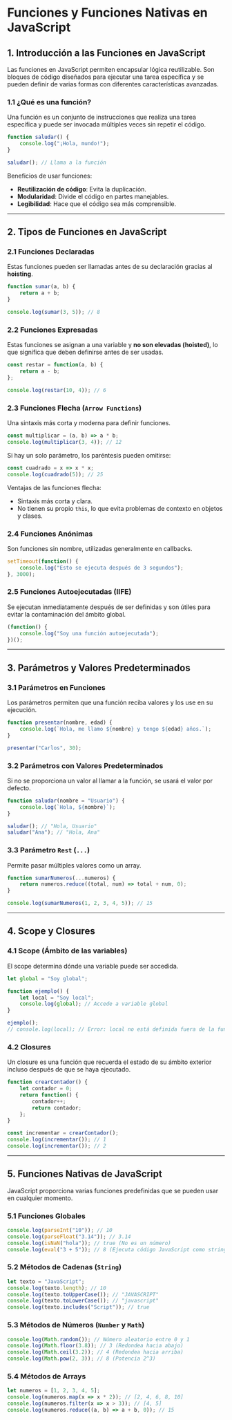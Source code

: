 # Funciones y Funciones Nativas en JavaScript

## 1. Introducción a las Funciones en JavaScript

Las funciones en JavaScript permiten encapsular lógica reutilizable. Son bloques de código diseñados para ejecutar una tarea específica y se pueden definir de varias formas con diferentes características avanzadas.

### 1.1 ¿Qué es una función?
Una función es un conjunto de instrucciones que realiza una tarea específica y puede ser invocada múltiples veces sin repetir el código.

```js
function saludar() {
    console.log("¡Hola, mundo!");
}

saludar(); // Llama a la función
```

Beneficios de usar funciones:
- **Reutilización de código**: Evita la duplicación.
- **Modularidad**: Divide el código en partes manejables.
- **Legibilidad**: Hace que el código sea más comprensible.

---

## 2. Tipos de Funciones en JavaScript

### 2.1 Funciones Declaradas
Estas funciones pueden ser llamadas antes de su declaración gracias al **hoisting**.

```js
function sumar(a, b) {
    return a + b;
}

console.log(sumar(3, 5)); // 8
```

### 2.2 Funciones Expresadas
Estas funciones se asignan a una variable y **no son elevadas (hoisted)**, lo que significa que deben definirse antes de ser usadas.

```js
const restar = function(a, b) {
    return a - b;
};

console.log(restar(10, 4)); // 6
```

### 2.3 Funciones Flecha (`Arrow Functions`)
Una sintaxis más corta y moderna para definir funciones.

```js
const multiplicar = (a, b) => a * b;
console.log(multiplicar(3, 4)); // 12
```

Si hay un solo parámetro, los paréntesis pueden omitirse:
```js
const cuadrado = x => x * x;
console.log(cuadrado(5)); // 25
```

Ventajas de las funciones flecha:
- Sintaxis más corta y clara.
- No tienen su propio `this`, lo que evita problemas de contexto en objetos y clases.

### 2.4 Funciones Anónimas
Son funciones sin nombre, utilizadas generalmente en callbacks.

```js
setTimeout(function() {
    console.log("Esto se ejecuta después de 3 segundos");
}, 3000);
```

### 2.5 Funciones Autoejecutadas (IIFE)
Se ejecutan inmediatamente después de ser definidas y son útiles para evitar la contaminación del ámbito global.

```js
(function() {
    console.log("Soy una función autoejecutada");
})();
```

---

## 3. Parámetros y Valores Predeterminados

### 3.1 Parámetros en Funciones
Los parámetros permiten que una función reciba valores y los use en su ejecución.

```js
function presentar(nombre, edad) {
    console.log(`Hola, me llamo ${nombre} y tengo ${edad} años.`);
}

presentar("Carlos", 30);
```

### 3.2 Parámetros con Valores Predeterminados
Si no se proporciona un valor al llamar a la función, se usará el valor por defecto.

```js
function saludar(nombre = "Usuario") {
    console.log(`Hola, ${nombre}`);
}

saludar(); // "Hola, Usuario"
saludar("Ana"); // "Hola, Ana"
```

### 3.3 Parámetro `Rest` (`...`)
Permite pasar múltiples valores como un array.

```js
function sumarNumeros(...numeros) {
    return numeros.reduce((total, num) => total + num, 0);
}

console.log(sumarNumeros(1, 2, 3, 4, 5)); // 15
```

---

## 4. Scope y Closures

### 4.1 Scope (Ámbito de las variables)
El scope determina dónde una variable puede ser accedida.

```js
let global = "Soy global";

function ejemplo() {
    let local = "Soy local";
    console.log(global); // Accede a variable global
}

ejemplo();
// console.log(local); // Error: local no está definida fuera de la función
```

### 4.2 Closures
Un closure es una función que recuerda el estado de su ámbito exterior incluso después de que se haya ejecutado.

```js
function crearContador() {
    let contador = 0;
    return function() {
        contador++;
        return contador;
    };
}

const incrementar = crearContador();
console.log(incrementar()); // 1
console.log(incrementar()); // 2
```

---

## 5. Funciones Nativas de JavaScript

JavaScript proporciona varias funciones predefinidas que se pueden usar en cualquier momento.

### 5.1 Funciones Globales
```js
console.log(parseInt("10")); // 10
console.log(parseFloat("3.14")); // 3.14
console.log(isNaN("hola")); // true (No es un número)
console.log(eval("3 + 5")); // 8 (Ejecuta código JavaScript como string)
```

### 5.2 Métodos de Cadenas (`String`)
```js
let texto = "JavaScript";
console.log(texto.length); // 10
console.log(texto.toUpperCase()); // "JAVASCRIPT"
console.log(texto.toLowerCase()); // "javascript"
console.log(texto.includes("Script")); // true
```

### 5.3 Métodos de Números (`Number` y `Math`)
```js
console.log(Math.random()); // Número aleatorio entre 0 y 1
console.log(Math.floor(3.8)); // 3 (Redondea hacia abajo)
console.log(Math.ceil(3.2)); // 4 (Redondea hacia arriba)
console.log(Math.pow(2, 3)); // 8 (Potencia 2^3)
```

### 5.4 Métodos de Arrays
```js
let numeros = [1, 2, 3, 4, 5];
console.log(numeros.map(x => x * 2)); // [2, 4, 6, 8, 10]
console.log(numeros.filter(x => x > 3)); // [4, 5]
console.log(numeros.reduce((a, b) => a + b, 0)); // 15
```